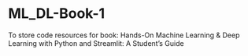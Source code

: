 # ML_DL-Book-1
To store code resources for book: Hands-On Machine Learning &amp; Deep Learning with Python and Streamlit: A Student’s Guide
